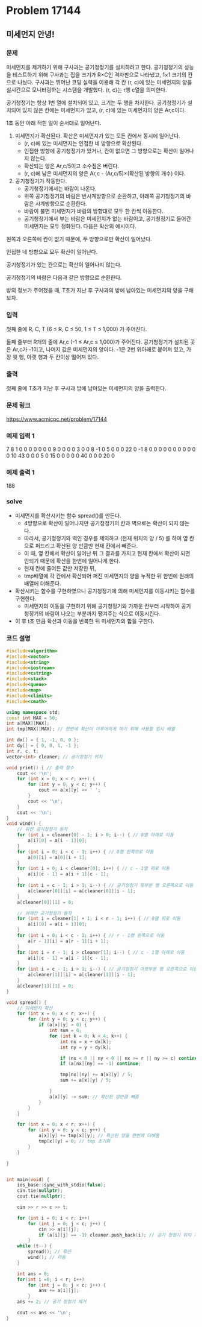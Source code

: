 # Problem 17144

## 미세먼지 안녕!

### 문제
미세먼지를 제거하기 위해 구사과는 공기청정기를 설치하려고 한다. 공기청정기의 성능을 테스트하기 위해 구사과는 집을 크기가 R×C인 격자판으로 나타냈고, 1×1 크기의 칸으로 나눴다. 구사과는 뛰어난 코딩 실력을 이용해 각 칸 (r, c)에 있는 미세먼지의 양을 실시간으로 모니터링하는 시스템을 개발했다. (r, c)는 r행 c열을 의미한다.

공기청정기는 항상 1번 열에 설치되어 있고, 크기는 두 행을 차지한다. 공기청정기가 설치되어 있지 않은 칸에는 미세먼지가 있고, (r, c)에 있는 미세먼지의 양은 Ar,c이다.

1초 동안 아래 적힌 일이 순서대로 일어난다.

1. 미세먼지가 확산된다. 확산은 미세먼지가 있는 모든 칸에서 동시에 일어난다.
	- (r, c)에 있는 미세먼지는 인접한 네 방향으로 확산된다.
	- 인접한 방향에 공기청정기가 있거나, 칸이 없으면 그 방향으로는 확산이 일어나지 않는다.
	- 확산되는 양은 Ar,c/5이고 소수점은 버린다.
	- (r, c)에 남은 미세먼지의 양은 Ar,c - (Ar,c/5)×(확산된 방향의 개수) 이다.
2. 공기청정기가 작동한다.
	- 공기청정기에서는 바람이 나온다.
	- 위쪽 공기청정기의 바람은 반시계방향으로 순환하고, 아래쪽 공기청정기의 바람은 시계방향으로 순환한다.
	- 바람이 불면 미세먼지가 바람의 방향대로 모두 한 칸씩 이동한다.
	- 공기청정기에서 부는 바람은 미세먼지가 없는 바람이고, 공기청정기로 들어간 미세먼지는 모두 정화된다.
다음은 확산의 예시이다.

왼쪽과 오른쪽에 칸이 없기 때문에, 두 방향으로만 확산이 일어났다.

인접한 네 방향으로 모두 확산이 일어난다.

공기청정기가 있는 칸으로는 확산이 일어나지 않는다.

공기청정기의 바람은 다음과 같은 방향으로 순환한다.

방의 정보가 주어졌을 때, T초가 지난 후 구사과의 방에 남아있는 미세먼지의 양을 구해보자.

### 입력
첫째 줄에 R, C, T (6 ≤ R, C ≤ 50, 1 ≤ T ≤ 1,000) 가 주어진다.

둘째 줄부터 R개의 줄에 Ar,c (-1 ≤ Ar,c ≤ 1,000)가 주어진다. 공기청정기가 설치된 곳은 Ar,c가 -1이고, 나머지 값은 미세먼지의 양이다. -1은 2번 위아래로 붙어져 있고, 가장 윗 행, 아랫 행과 두 칸이상 떨어져 있다.

### 출력
첫째 줄에 T초가 지난 후 구사과 방에 남아있는 미세먼지의 양을 출력한다.

### 문제 링크
<https://www.acmicpc.net/problem/17144>

### 예제 입력 1
7 8 1
0 0 0 0 0 0 0 9
0 0 0 0 3 0 0 8
-1 0 5 0 0 0 22 0
-1 8 0 0 0 0 0 0
0 0 0 0 0 10 43 0
0 0 5 0 15 0 0 0
0 0 40 0 0 0 20 0

### 예제 출력 1
188

### solve
- 미세먼지를 확산시키는 함수 spread()를 만든다.
	- 4방향으로 확산이 일어나지만 공기청정기의 칸과 벽으로는 확산이 되지 않는다.
	- 따라서, 공기청정기와 벽인 경우를 제외하고 (현재 위치의 양 / 5) 를 하여 옆 칸으로 퍼뜨리고 확산된 양 만큼만 현재 칸에서 빼준다.
	- 이 때, 옆 칸에서 확산이 일어난 뒤 그 결과를 가지고 현재 칸에서 확산이 되면 안되기 때문에 확산을 한번에 일어나게 한다.
	- 현재 칸에 줄어든 값만 저장한 뒤,
	- tmp배열에 각 칸에서 확산되어 퍼진 미세먼지의 양을 누적한 뒤 한번에 원래의 배열에 더해준다.
- 확산시키는 함수를 구현하였으니 공기청정기에 의해 미세먼지를 이동시키는 함수를 구현한다.
	- 미세먼지의 이동을 구현하기 위해 공기청정기와 가까운 칸부터 시작하여 공기청정기의 바람이 나오는 부분까지 땡겨주는 식으로 이동시킨다.
- 이 후 t초 만큼 확산과 이동을 반복한 뒤 미세먼지의 합을 구한다.

### 코드 설명
```C++
#include<algorithm>
#include<vector>
#include<string>
#include<iostream>
#include<cstring>
#include<stack>
#include<queue>
#include<map>
#include<climits>
#include<cmath>

using namespace std;
const int MAX = 50;
int a[MAX][MAX];
int tmp[MAX][MAX]; // 한번에 확산이 이루어지게 하기 위해 사용할 임시 배열

int dx[] = { 1, -1, 0, 0 };
int dy[] = { 0, 0, 1, -1 };
int r, c, t;
vector<int> cleaner; // 공기청정기 위치

void print() { // 출력 함수
	cout << '\n';
	for (int x = 0; x < r; x++) {
		for (int y = 0; y < c; y++) {
			cout << a[x][y] << ' ';
		}
		cout << '\n';
	}
	cout << '\n';
}
void wind() {
	// 위칸 공기청정기 동작
	for (int i = cleaner[0] - 1; i > 0; i--) { // 0열 아래로 이동
		a[i][0] = a[i - 1][0];
	}
	for (int i = 0; i < c - 1; i++) { // 0행 왼쪽으로 이동
		a[0][i] = a[0][i + 1];
	}
	for (int i = 0; i < cleaner[0]; i++) { // c - 1열 위로 이동
		a[i][c - 1] = a[i + 1][c - 1];
	}
	for (int i = c - 1; i > 1; i--) { // 공기청정기 윗부분 행 오른쪽으로 이동
		a[cleaner[0]][i] = a[cleaner[0]][i - 1];
	}
	a[cleaner[0]][1] = 0;

	// 아래칸 공기청정기 동작
	for (int i = cleaner[1] + 1; i < r - 1; i++) { // 0열 위로 이동
		a[i][0] = a[i + 1][0];
	}
	for (int i = 0; i < c - 1; i++) { // r - 1행 왼쪽으로 이동
		a[r - 1][i] = a[r - 1][i + 1];
	}
	for (int i = r - 1; i > cleaner[1]; i--) { // c - 1열 아래로 이동
		a[i][c - 1] = a[i - 1][c - 1];
	}
	for (int i = c - 1; i > 1; i--) { // 공기청정기 아랫부분 행 오른쪽으로 이동
		a[cleaner[1]][i] = a[cleaner[1]][i - 1];
	}
	a[cleaner[1]][1] = 0;
}

void spread() {
	// 미세먼지 확산
	for (int x = 0; x < r; x++) {
		for (int y = 0; y < c; y++) {
			if (a[x][y] > 0) {
				int sum = 0;
				for (int k = 0; k < 4; k++) {
					int nx = x + dx[k];
					int ny = y + dy[k];

					if (nx < 0 || ny < 0 || nx >= r || ny >= c) continue;
					if (a[nx][ny] == -1) continue;

					tmp[nx][ny] += a[x][y] / 5;
					sum += a[x][y] / 5;

				}
				a[x][y] -= sum; // 확산된 양만큼 빼줌
			}
		}
	}

	for (int x = 0; x < r; x++) {
		for (int y = 0; y < c; y++) {
			a[x][y] += tmp[x][y]; // 확산된 양을 한번에 더해줌
			tmp[x][y] = 0; // tmp 초기화
		}
	}

}


int main(void) {
	ios_base::sync_with_stdio(false);
	cin.tie(nullptr);
	cout.tie(nullptr);

	cin >> r >> c >> t;

	for (int i = 0; i < r; i++)
		for (int j = 0; j < c; j++) {
			cin >> a[i][j];
			if (a[i][j] == -1) cleaner.push_back(i); // 공기 청정기 위치 저장
		}
	while (t--) {
		spread(); // 확산
		wind(); // 이동
	}

	int ans = 0;
	for(int i =0; i < r; i++)
		for (int j = 0; j < c; j++) {
			ans += a[i][j];
		}
	ans += 2; // 공기 청정기 제거

	cout << ans << '\n';
}
```
